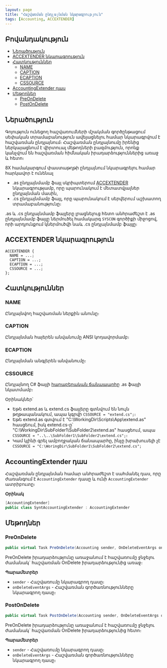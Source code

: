 ```yaml
---
layout: page
title: "Հաշվառման ընդլայնման նկարագրություն"
tags: [Accounting, ACCEXTENDER]
---
```


## Բովանդակություն

- [Ներածություն](#ներածություն)
- [ACCEXTENDER նկարագրություն](#accextender-նկարագրություն)
- [Հատկություններ](#հատկություններ)
  - [NAME](#name)
  - [CAPTION](#caption)
  - [ECAPTION](#ecaption)
  - [CSSOURCE](#cssource)
- [AccountingExtender դաս](#accextender-նկարագրություն)
- [Մեթոդներ](#մեթոդներ)
  - [PreOnDelete](#preondelete)
  - [PostOnDelete](#postondelete)

## Ներածություն

Գոյություն ունեցող հաշվառումների մշակման գործընթացում սեփական տրամաբանություն ավելացնելու համար նկարագրվում է հաշվառման ընդլայնում։
Հաշվառման ընդլայնումը իրենից ներկայացնում է վիրտուալ մեթոդների բազմություն, որոնք կանչվում են հաշվառման հիմնական իրադարձություններից առաջ և հետո։

8X համակարգում փաստաթղթի ընդլայնում նկարագրելու համար հարկավոր է ունենալ

* .as ընդլայնմամբ ֆայլ սկրիպտերում [ACCEXTENDER](#accextender-նկարագրություն) նկարագրությամբ, որը պարունակում է մետատվյալներ ընդլայնման մասին,
* .cs ընդլայնմամբ ֆայլ, որը պարունակում է սերվերում աշխատող տրամաբանությունը։

.as և .cs ընդլայնմամբ ֆայլերը լրացնելուց հետո անհրաժեշտ է .as ընդլայնմամբ ֆայլը ներմուծել համակարգ `SYSCON` գործիքի միջոցով, որի արդյունքում կներմուծվի նաև .cs ընդլայնմամբ ֆայլը։

## ACCEXTENDER նկարագրություն

``` as4x
ACCEXTENDER {
  NAME = ...;
  CAPTION = ...;
  ECAPTION = ...;
  CSSOURCE = ...;
};
```

## Հատկություններ

### NAME
Ընդլայնվող հաշվառման ներքին անունը։

### CAPTION 
Ընդլայնման հայերեն անվանումը ANSI կոդավորմամբ։

### ECAPTION 
Ընդլայնման անգլերեն անվանումը։

### CSSOURCE 
Ընդլայնող C# ֆայլի [հարաբերական ճանապարհը](https://phoenixnap.com/kb/absolute-path-vs-relative-path) .as ֆայլի նկատմամբ։

Օրինակներ՝  
* Եթե extend.as և extend.cs ֆայլերը գտնվում են նույն թղթապանակում, ապա կգրվի `CSSOURCE = "extend.cs";`։  
* Եթե extend.as գտվում է "C:\WorkingDir\Scripts\App\extend.as" հասցեում, իսկ extend.cs-ը՝ "C:\WorkingDir\SubFolder1\SubFolder2\extend.as" հասցեում, ապա `CSSOURCE = "..\..\SubFolder1\SubFolder2\extend.cs";`։  
* Կամ կլինի գրել ամբողջական ճանապարհը, ինչը խրախուսելի չէ `CSSOURCE = "C:\WoringDir\SubFolder1\SubFolder2\extend.cs";`

## AccountingExtender դաս

Հաշվառման ընդլայնման համար անհրաժեշտ է սահմանել դաս, որը ժառանգում է `AccountingExtender` դասը և ունի `AccountingExtender` ատրիբուտը։

**Օրինակ**

```c#
[AccountingExtender]
public class SyntAccountingExtender : AccountingExtender
```

## Մեթոդներ

### PreOnDelete

```c#
public virtual Task PreOnDelete(Accounting sender, OnDeleteEventArgs onDeleteEventArgs);
```

PreOnDelete իրադարձությունը առաջանում է հաշվառումը ջնջելու ժամանակ` հաշվառման OnDelete իրադարձությունից առաջ։ 

**Պարամետրեր**
* `sender` - Հաշվառումը նկարագրող դասը։
* `onDeleteEventArgs` - Հաշվառման գործառնությունները նկարագրող դասը։

### PostOnDelete

```c#
public virtual Task PostOnDelete(Accounting sender, OnDeleteEventArgs onDeleteEventArgs);
```

PreOnDelete իրադարձությունը առաջանում է հաշվառումը ջնջելու ժամանակ` հաշվառման OnDelete իրադարձությունից հետո։ 

**Պարամետրեր**
* `sender` - Հաշվառումը նկարագրող դասը։
* `onDeleteEventArgs` - Հաշվառման գործառնությունները նկարագրող դասը։
